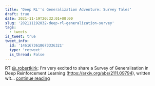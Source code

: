 ```yaml
---
title: 'Deep RL''s Generalization Adventure: Survey Tales'
draft: true
date: 2021-11-19T20:32:01+00:00
slug: '202111192032-deep-rl-generalization-survey'
tags:
  - tweets
is_tweet: true
tweet_info:
  id: '1461673618673336321'
  type: 'retweet'
  is_thread: False
---
```




RT [@_robertkirk](https://x.com/_robertkirk): I'm very excited to share a Survey of Generalisation in Deep Reinforcement Learning (<https://arxiv.org/abs/2111.09794>), written wit… [continue reading](https://x.com/sytelus/status/1461673618673336321)

